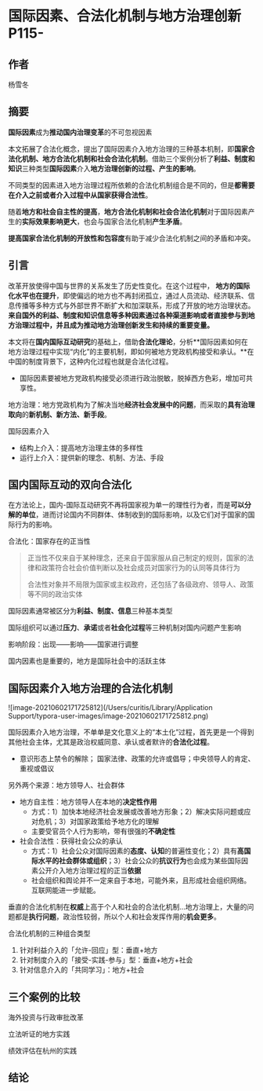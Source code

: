# 国际因素、合法化机制与地方治理创新P115-

## 作者

杨雪冬

## 摘要

**国际因素**成为**推动国内治理变革**的不可忽视因素

本文拓展了合法化概念，提出了国际因素介入地方治理的三种基本机制，即**国家合法化机制、地方合法化机制和社会合法化机制**。借助三个案例分析了**利益、制度和知识**三种类型**国际因素**介入**地方治理创新的过程、产生的影响**。

不同类型的因素进入地方治理过程所依赖的合法化机制组合是不同的，但是**都需要在介入之前或者介入过程中从国家获得合法性**。

随着**地方和社会自主性的提高**，**地方合法化机制和社会合法化机制**对于国际因素产生的**实际效果影响更大**，也会与国家合法化机制**产生矛盾**。

**提高国家合法化机制的开放性和包容度**有助于减少合法化机制之间的矛盾和冲突。

## 引言

改革开放使得中国与世界的关系发生了历史性变化。在这个过程中， **地方的国际化水平也在提升**，即使偏远的地方也不再封闭孤立，通过人员流动、经济联系、信息传播等多种方式与外部世界不断扩大和加深联系，形成了开放的地方治理状态。**来自国外的利益、制度和知识信息等多种因素通过各种渠道影响或者直接参与到地方治理过程中，并且成为推动地方治理创新发生和持续的重要变量。**

本文将在**国内国际互动研究**的基础上，借助**合法化理论**，分析**国际因素如何在地方治理过程中实现“内化”的主要机制，即如何被地方党政机构接受和承认。**在中国的制度背景下，这种内化过程也就是合法化过程。

* 国际因素要被地方党政机构接受必须进行政治脱敏，脱掉西方色彩，增加可共享性。

地方治理：地方党政机构为了解决当地**经济社会发展中的问题**，而采取的**具有治理取向**的**新机制、新方法、新手段**。

国际因素介入

* 结构上介入：提高地方治理主体的多样性
* 运行上介入：提供新的理念、机制、方法、手段

## 国内国际互动的双向合法化

在方法论上，国内-国际互动研究不再将国家视为单一的理性行为者，而是**可以分解的单位**，进而讨论国内不同群体、体制收到的国际影响，以及它们对于国家的国际行为的影响。

合法化：国家存在的正当性

> 正当性不仅来自于某种理念，还来自于国家服从自己制定的规则，国家的法律和政策符合社会价值判断以及社会成员对国家行为的认同等具体行为
>
> 合法性对象并不局限为国家或主权政府，还包括了各级政府、领导人、政策等不同的政治实体

国际因素通常被区分为**利益、制度、信息**三种基本类型

国际组织可以通过**压力**、**承诺**或者**社会化过程**等三种机制对国内问题产生影响

影响阶段：出现——影响——国家进行调整

国内因素也是重要的，地方是国际社会中的活跃主体

## 国际因素介入地方治理的合法化机制

![image-20210602171725812](/Users/curitis/Library/Application Support/typora-user-images/image-20210602171725812.png)

国际因素介入地方治理，不单单是文化意义上的“本土化”过程，首先更是一个得到其他社会主体，尤其是政治权威同意、承认或者默许的**合法化过程**。

* 意识形态上禁令的解除； 国家法律、政策的允许或倡导；中央领导人的肯定、重视或倡议

另外两个来源：地方领导人、社会群体

* 地方自主性：地方领导人在本地的**决定性作用**
  * 方式：1）加快本地经济社会发展或改善地方形象；2）解决实际问题或应对危机；3）对国家政策给予地方化的理解
  * 主要受官员个人行为影响，带有很强的**不确定性**
* 社会合法性：获得社会公众的承认
  * 方式：1）社会公众对国际因素的**态度、认知**的普遍性变化；2）具有**高国际水平的社会群体或组织**；3）社会公众的**抗议行为**也会成为某些国际因素公开介入地方治理过程的正当**依据**
  * 社会组织和舆论并不一定来自于本地，可能外来，且形成社会组织网络。互联网能进一步赋能。

垂直的合法化机制在**权威**上高于个人和社会的合法化机制...地方治理上，大量的问题都是**执行问题**，政治性较弱，所以个人和社会发挥作用的**机会更多**。

合法化机制的三种组合类型

1. 针对利益介入的「允许-回应」型：垂直+地方
2. 针对制度介入的「接受-实践-参与」型：垂直+地方+社会
3. 针对信息介入的「共同学习」：地方+社会

## 三个案例的比较

海外投资与行政审批改革

立法听证的地方实践

绩效评估在杭州的实践

## 结论

